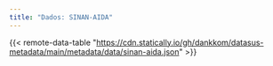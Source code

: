 ```yaml
---
title: "Dados: SINAN-AIDA"
---
```


{{< remote-data-table "https://cdn.statically.io/gh/dankkom/datasus-metadata/main/metadata/data/sinan-aida.json" >}}
